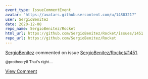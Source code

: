 ```yaml
---
event_type: IssueCommentEvent
avatar: "https://avatars.githubusercontent.com/u/1480321?"
user: SergioBenitez
date: 2020-12-08
repo_name: SergioBenitez/Rocket
html_url: https://github.com/SergioBenitez/Rocket/issues/1451
repo_url: https://github.com/SergioBenitez/Rocket
---
```


<a href='https://github.com/SergioBenitez' target='_blank'>SergioBenitez</a> commented on issue <a href='https://github.com/SergioBenitez/Rocket/issues/1451' target='_blank'>SergioBenitez/Rocket#1451</a>.

<small>@protheory8 That's right....</small>

<a href='https://github.com/SergioBenitez/Rocket/issues/1451' target='_blank'>View Comment</a>
